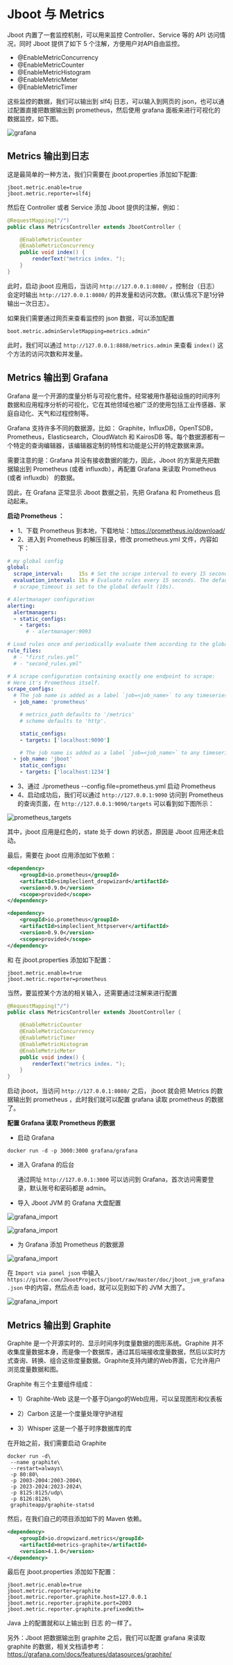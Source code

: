 # Jboot 与 Metrics

Jboot 内置了一套监控机制，可以用来监控 Controller、Service 等的 API 访问情况，同时 Jboot 提供了如下 5 个注解，方便用户对API自由监控。

- @EnableMetricConcurrency
- @EnableMetricCounter
- @EnableMetricHistogram
- @EnableMetricMeter
- @EnableMetricTimer

这些监控的数据，我们可以输出到 slf4j 日志，可以输入到网页的 json，也可以通过配置直接把数据输出到 prometheus，然后使用 grafana 面板来进行可视化的数据监控，如下图。

![grafana](./static/images/grafana.png)


## Metrics 输出到日志

这是最简单的一种方法，我们只需要在 jboot.properties 添加如下配置:

```
jboot.metric.enable=true
jboot.metric.reporter=slf4j
```

然后在 Controller 或者 Service 添加 Jboot 提供的注解，例如：

```java
@RequestMapping("/")
public class MetricsController extends JbootController {

    @EnableMetricCounter
    @EnableMetricConcurrency
    public void index() {
        renderText("metrics index. ");
    }
}
```

此时，启动 jboot 应用后，当访问 `http://127.0.0.1:8080/` ，控制台（日志） 会定时输出 `http://127.0.0.1:8080/` 的并发量和访问次数。（默认情况下是1分钟输出一次日志）。

如果我们需要通过网页来查看监控的 json 数据，可以添加配置

```
boot.metric.adminServletMapping=metrics.admin"
```

此时，我们可以通过 `http://127.0.0.1:8888/metrics.admin` 来查看 `index()` 这个方法的访问次数和并发量。


## Metrics 输出到 Grafana

Grafana 是一个开源的度量分析与可视化套件。经常被用作基础设施的时间序列数据和应用程序分析的可视化，它在其他领域也被广泛的使用包括工业传感器、家庭自动化、天气和过程控制等。

Grafana 支持许多不同的数据源，比如： Graphite，InfluxDB，OpenTSDB，Prometheus，Elasticsearch，CloudWatch 和 KairosDB 等。每个数据源都有一个特定的查询编辑器，该编辑器定制的特性和功能是公开的特定数据来源。

需要注意的是：Grafana 并没有接收数据的能力，因此，Jboot 的方案是先把数据输出到 Prometheus (或者 influxdb），再配置 Grafana 来读取 Prometheus (或者 influxdb） 的数据。

因此，在 Grafana 正常显示 Jboot 数据之前，先把 Grafana 和 Prometheus 启动起来。

**启动 Prometheus ：**
- 1、下载 Prometheus 到本地，下载地址：https://prometheus.io/download/
- 2、进入到 Prometheus 的解压目录，修改 prometheus.yml 文件，内容如下：

```yml
# my global config
global:
  scrape_interval:     15s # Set the scrape interval to every 15 seconds. Default is every 1 minute.
  evaluation_interval: 15s # Evaluate rules every 15 seconds. The default is every 1 minute.
  # scrape_timeout is set to the global default (10s).

# Alertmanager configuration
alerting:
  alertmanagers:
  - static_configs:
    - targets:
      # - alertmanager:9093

# Load rules once and periodically evaluate them according to the global 'evaluation_interval'.
rule_files:
  # - "first_rules.yml"
  # - "second_rules.yml"

# A scrape configuration containing exactly one endpoint to scrape:
# Here it's Prometheus itself.
scrape_configs:
  # The job name is added as a label `job=<job_name>` to any timeseries scraped from this config.
  - job_name: 'prometheus'

    # metrics_path defaults to '/metrics'
    # scheme defaults to 'http'.

    static_configs:
    - targets: ['localhost:9090']

    # The job name is added as a label `job=<job_name>` to any timeseries scraped from this config.
  - job_name: 'jboot'
    static_configs:
    - targets: ['localhost:1234']

```

- 3、通过 ./prometheus --config.file=prometheus.yml 启动 Prometheus
- 4、启动成功后，我们可以通过 `http://127.0.0.1:9090` 访问到 Prometheus 的查询页面，在 `http://127.0.0.1:9090/targets` 可以看到如下图所示：

![prometheus_targets](./static/images/prometheus_targets.png)

其中，jboot 应用是红色的，state 处于 down 的状态，原因是 Jboot 应用还未启动。




最后，需要在 jboot 应用添加如下依赖：

```xml
<dependency>
    <groupId>io.prometheus</groupId>
    <artifactId>simpleclient_dropwizard</artifactId>
    <version>0.9.0</version>
    <scope>provided</scope>
</dependency>

<dependency>
    <groupId>io.prometheus</groupId>
    <artifactId>simpleclient_httpserver</artifactId>
    <version>0.9.0</version>
    <scope>provided</scope>
</dependency>
```

和 在 jboot.properties 添加如下配置：

```
jboot.metric.enable=true
jboot.metric.reporter=prometheus
```

当然，要监控某个方法的相关输入，还需要通过注解来进行配置

```java
@RequestMapping("/")
public class MetricsController extends JbootController {

    @EnableMetricCounter
    @EnableMetricConcurrency
    @EnableMetricTimer
    @EnableMetricHistogram
    @EnableMetricMeter
    public void index() {
        renderText("metrics index. ");
    }
}
```

启动 jboot，当访问 `http://127.0.0.1:8080/` 之后， jboot 就会把 Metrics 的数据输出到 prometheus ，此时我们就可以配置 grafana 读取 prometheus 的数据了。

**配置 Grafana 读取 Prometheus 的数据**
- 启动 Grafana 

```
docker run -d -p 3000:3000 grafana/grafana
```

- 进入 Grafana 的后台
  
  通过网址 `http://127.0.0.1:3000` 可以访问到 Grafana，首次访问需要登录，默认账号和密码都是 admin。

- 导入 Jboot JVM 的 Grafana 大盘配置

![grafana_import](./static/images/grafana_import.png)

![grafana_import](./static/images/grafana_import_json.png)

- 为 Grafana 添加 Prometheus 的数据源

![grafana_import](./static/images/grafana_datasource_new.png)


在 `Import via panel json` 中输入  `https://gitee.com/JbootProjects/jboot/raw/master/doc/jboot_jvm_grafana.json` 中的内容，然后点击 load，就可以见到如下的 JVM 大图了。

![grafana_import](./static/images/grafana_jboot_jvm.png)
 

## Metrics 输出到 Graphite

Graphite 是一个开源实时的、显示时间序列度量数据的图形系统。Graphite 并不收集度量数据本身，而是像一个数据库，通过其后端接收度量数据，然后以实时方式查询、转换、组合这些度量数据。Graphite支持内建的Web界面，它允许用户浏览度量数据和图。

Graphite 有三个主要组件组成：

- 1）Graphite-Web
这是一个基于Django的Web应用，可以呈现图形和仪表板

- 2）Carbon
这是一个度量处理守护进程

- 3）Whisper
这是一个基于时序数据库的库

在开始之前，我们需要启动 Graphite

```
docker run -d\
 --name graphite\
 --restart=always\
 -p 80:80\
 -p 2003-2004:2003-2004\
 -p 2023-2024:2023-2024\
 -p 8125:8125/udp\
 -p 8126:8126\
 graphiteapp/graphite-statsd
```


然后，在我们自己的项目添加如下的 Maven 依赖。

```xml
<dependency>
    <groupId>io.dropwizard.metrics</groupId>
    <artifactId>metrics-graphite</artifactId>
    <version>4.1.0</version>
</dependency>
```

最后在 jboot.properties 添加如下配置：

```
jboot.metric.enable=true
jboot.metric.reporter=graphite
jboot.metric.reporter.graphite.host=127.0.0.1
jboot.metric.reporter.graphite.port=2003
jboot.metric.reporter.graphite.prefixedWith=
```

Java 上的配置就和以上输出到 日志 的一样了。

另外：Jboot 把数据输出到 graphite 之后，我们可以配置 grafana 来读取 graphite 的数据，相关文档请参考：https://grafana.com/docs/features/datasources/graphite/